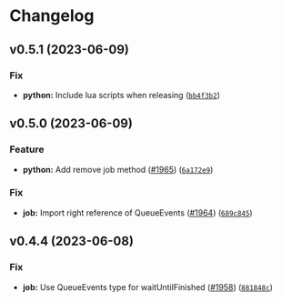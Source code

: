 # Changelog

<!--next-version-placeholder-->

## v0.5.1 (2023-06-09)
### Fix
* **python:** Include lua scripts when releasing ([`bb4f3b2`](https://github.com/taskforcesh/bullmq/commit/bb4f3b2be8e3d5a54a87f0f5d6ba8dfa09900e53))

## v0.5.0 (2023-06-09)
### Feature
* **python:** Add remove job method ([#1965](https://github.com/taskforcesh/bullmq/issues/1965)) ([`6a172e9`](https://github.com/taskforcesh/bullmq/commit/6a172e97e65684f65ee570c2ae9bcc108720d5df))

### Fix
* **job:** Import right reference of QueueEvents ([#1964](https://github.com/taskforcesh/bullmq/issues/1964)) ([`689c845`](https://github.com/taskforcesh/bullmq/commit/689c84567f3a9fea51f349ca93b3008d5c187f62))

## v0.4.4 (2023-06-08)
### Fix
* **job:** Use QueueEvents type for waitUntilFinished ([#1958](https://github.com/taskforcesh/bullmq/issues/1958)) ([`881848c`](https://github.com/taskforcesh/bullmq/commit/881848c1ee3835dac24daf6807b1f35da967f68b))
